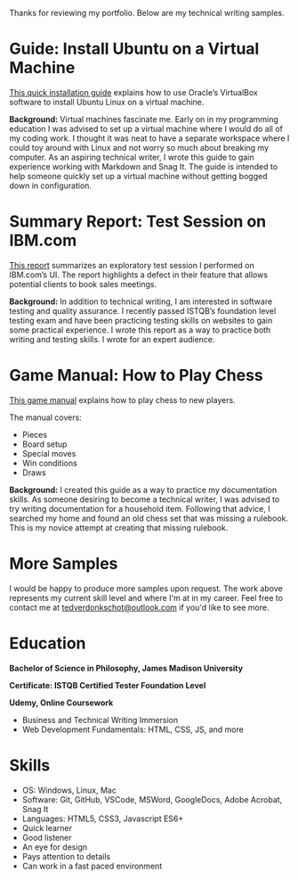 Thanks for reviewing my portfolio. Below are my technical writing samples.

# Guide: Install Ubuntu on a Virtual Machine

[This quick installation guide](https://github.com/Ted-V/portfolio/blob/main/resources/Ubuntu%20VM%20Guide/ubuntu_vm_installation_guide.md) explains how to use Oracle’s VirtualBox software to install Ubuntu Linux on a virtual machine. 

**Background:** Virtual machines fascinate me. Early on in my programming education I was advised to set up a virtual machine where I would do all of my coding work. I thought it was neat to have a separate workspace where I could toy around with Linux and not worry so much about breaking my computer. As an aspiring technical writer, I wrote this guide to gain experience working with Markdown and Snag It. The guide is intended to help someone quickly set up a virtual machine without getting bogged down in configuration.

# Summary Report: Test Session on IBM.com

[This report](resources/ibm_exploratory_test_summary.pdf) summarizes an exploratory test session I performed on IBM.com’s UI. The report highlights a defect in their feature that allows potential clients to book sales meetings.

**Background:** In addition to technical writing, I am interested in software testing and quality assurance. I recently passed ISTQB’s foundation level testing exam and have been practicing testing skills on websites to gain some practical experience. I wrote this report as a way to practice both writing and testing skills. I wrote for an expert audience.

# Game Manual: How to Play Chess

[This game manual](resources/chess_manual.pdf) explains how to play chess to new players. 

The manual covers:
- Pieces
- Board setup
- Special moves
- Win conditions
- Draws

**Background:** I created this guide as a way to practice my documentation skills. As someone desiring to become a technical writer, I was advised to try writing documentation for a household item. Following that advice, I searched my home and found an old chess set that was missing a rulebook. This is my novice attempt at creating that missing rulebook. 

# More Samples
I would be happy to produce more samples upon request. The work above represents my current skill level and where I'm at in my career. Feel free to contact me at tedverdonkschot@outlook.com if you'd like to see more.

# Education
**Bachelor of Science in Philosophy, James Madison University**

**Certificate: ISTQB Certified Tester Foundation Level**

**Udemy, Online Coursework** 
- Business and Technical Writing Immersion
- Web Development Fundamentals: HTML, CSS, JS, and more

# Skills
- OS: Windows, Linux, Mac
- Software: Git, GitHub, VSCode, MSWord, GoogleDocs, Adobe Acrobat, Snag It
- Languages: HTML5, CSS3, Javascript ES6+
- Quick learner
- Good listener
- An eye for design
- Pays attention to details
- Can work in a fast paced environment
